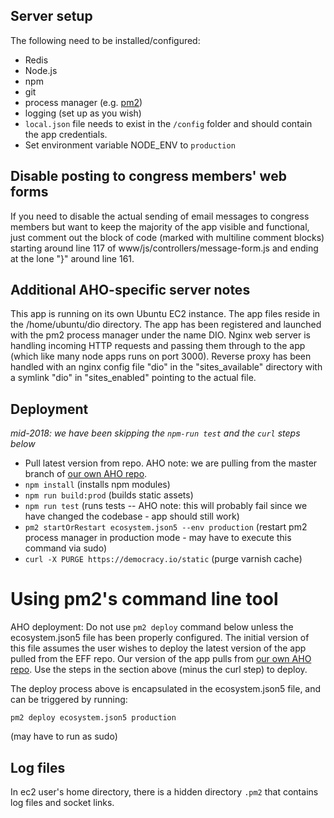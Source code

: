 ## Server setup
The following need to be installed/configured:

- Redis
- Node.js
- npm
- git
- process manager (e.g. [pm2](https://github.com/Unitech/pm2))
- logging (set up as you wish)
- `local.json` file needs to exist in the `/config` folder and should contain the app credentials.
- Set environment variable NODE_ENV to `production`

## Disable posting to congress members' web forms

If you need to disable the actual sending of email messages to congress members but want to keep the majority of the app visible and functional, just comment out the block of code (marked with multiline comment blocks) starting around line 117 of www/js/controllers/message-form.js and ending at the lone "}" around line 161.

## Additional AHO-specific server notes

This app is running on its own Ubuntu EC2 instance. The app files reside in the /home/ubuntu/dio directory. The app has been registered and launched with the pm2 process manager under the name DIO. Nginx web server is handling incoming HTTP requests and passing them through to the app (which like many node apps runs on port 3000). Reverse proxy has been handled with an nginx config file "dio" in the "sites_available" directory with a symlink "dio" in "sites_enabled" pointing to the actual file.

##  Deployment

*mid-2018: we have been skipping the `npm-run test` and the `curl` steps below*

- Pull latest version from repo. AHO note: we are pulling from the master branch of [our own AHO repo](https://github.com/apartmentsmart/dio).
- `npm install` (installs npm modules)
- `npm run build:prod` (builds static assets)
- `npm run test` (runs tests -- AHO note: this will probably fail since we have changed the codebase - app should still work)
- `pm2 startOrRestart ecosystem.json5 --env production` (restart pm2 process manager in production mode - may have to execute this command via sudo)
- `curl -X PURGE https://democracy.io/static` (purge varnish cache)

# Using pm2's command line tool

AHO deployment: Do not use `pm2 deploy` command below unless the ecosystem.json5 file has been properly configured. The initial version of this file assumes the user wishes to deploy the latest version of the app pulled from the EFF repo. Our version of the app pulls from [our own AHO repo](https://github.com/apartmentsmart/dio). Use the steps in the section above (minus the curl step) to deploy.

The deploy process above is encapsulated in the ecosystem.json5 file, and can be triggered by running:
```
pm2 deploy ecosystem.json5 production 
```
(may have to run as sudo)

## Log files

In ec2 user's home directory, there is a hidden directory `.pm2` that contains log files and socket links.
